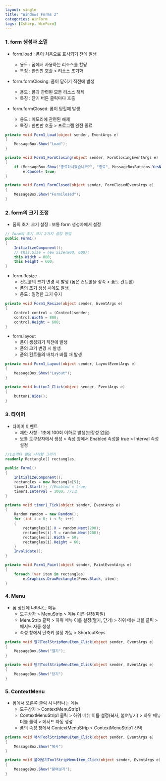 ```yaml
---
layout: single
title: "Windows Forms 2"
categories: WinForm
tags: [Csharp, WinForm]
---
```


### 1. form 생성과 소멸

- form.load : 폼이 처음으로 표시되기 전에 발생
  - 용도 : 폼에서 사용하는 리소스를 할당
  - 특징 : 한번만 호출 > 리소스 초기화

- form.formClosing: 폼이 닫히기 직전에 발생
  - 용도 : 폼과 관련된 모든 리소스 해제
  - 특징 : 닫기 버튼 클릭마다 호출

- form.formClosed: 폼이 닫힐때 발생
  - 용도 : 메모리에 관련된 해제
  - 특징 : 한번만 호출 > 프로그램 완전 종료

```csharp
private void Form1_Load(object sender, EventArgs e)
{
    MessageBox.Show("Load");
}

private void Form1_FormClosing(object sender, FormClosingEventArgs e)
{
    if (MessageBox.Show("종료하시겠습니까?", "종료", MessageBoxButtons.YesNo) == DialogResult.No)
        e.Cancel= true;
}

private void Form1_FormClosed(object sender, FormClosedEventArgs e)
{
    MessageBox.Show("FormClosed");
}
```

### 2. form의 크기 조정  

- 폼의 초기 크기 설정 : 보통 form 생성자에서 설정

```csharp
// form의 초기 크기 2가지 설정 방법
public Form1()
{
    InitializeComponent();
    // this.Size = new Size(800, 600);
    this.Width = 800;
    this.Height = 600;
}
```

- form.Resize
  - 컨트롤의 크기 변경 시 발생 (폼은 컨트롤을 상속 > 폼도 컨트롤)
  - 폼의 초기 생성 시에도 발생
  - 용도 : 일정한 크기 유지

```csharp
private void Form1_Resize(object sender, EventArgs e)
{
    Control control = (Control)sender;
    control.Width = 800;
    control.Height = 600;
}
```

- form.layout
  - 폼이 생성되기 직전에 발생
  - 폼의 크기 변경 시 발생
  - 폼의 컨트롤의 배치가 바뀔 때 발생

```csharp
private void Form1_Layout(object sender, LayoutEventArgs e)
{
    MessageBox.Show("Layout");
}

private void button2_Click(object sender, EventArgs e)
{
    button1.Hide();
}
```

### 3. 타이머

- 타이머 이벤트
  - 제한 사항 : 1초에 100회 이하로 발생(보장성 없음)
  - 보통 도구상자에서 생성 > 속성 창에서 Enabled 속성을 true > Interval 속성 설정

```csharp
//1초마다 랜덤 사각형 그리기
readonly Rectangle[] rectangles;
        
public Form1()
{
    InitializeComponent();
    rectangles = new Rectangle[5];
    timer1.Start(); //Enabled = true;
    timer1.Interval = 1000; //1초
}

private void timer1_Tick(object sender, EventArgs e)
{
    Random random = new Random();
    for (int i = 0; i < 5; i++)
    {
        rectangles[i].X = random.Next(200);
        rectangles[i].Y = random.Next(200);
        rectangles[i].Width = 60;
        rectangles[i].Height = 60;
    }
    Invalidate();
}

private void Form1_Paint(object sender, PaintEventArgs e)
{
    foreach (var item in rectangles)
        e.Graphics.DrawRectangle(Pens.Black, item);
}
```

### 4. Menu

- 폼 상단에 나타나는 메뉴
  - 도구상자 > MenuStrip > 메뉴 이름 설정(파일)
  - MenuStrip 클릭 > 하위 메뉴 이름 설정(열기, 닫기) > 하위 메뉴 더블 클릭 > 메서드 자동 생성
  - 속성 창에서 단축키 설정 가능 > ShortcutKeys

```csharp
private void 열기ToolStripMenuItem_Click(object sender, EventArgs e)
{
    MessageBox.Show("열기");
}

private void 닫기ToolStripMenuItem_Click(object sender, EventArgs e)
{
    MessageBox.Show("닫기")
}
```

### 5. ContextMenu

- 폼에서 오른쪽 클릭 시 나타나는 메뉴
  - 도구상자 > ContextMenuStrip1
  - ContextMenuStrip1 클릭 > 하위 메뉴 이름 설정(복사, 붙여넣기) > 하위 메뉴 더블 클릭 > 메서드 자동 생성
  - 폼의 속성 창에서 ContextMenuStrip > ContextMenuStrip1 선택

```csharp
private void 복사ToolStripMenuItem_Click(object sender, EventArgs e)
{
    MessageBox.Show("복사")
}

private void 붙여넣기ToolStripMenuItem_Click(object sender, EventArgs e)
{
    MessageBox.Show("붙여넣기");
}
```

